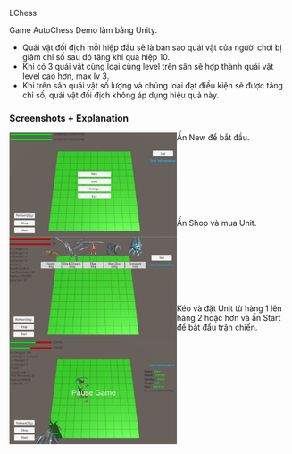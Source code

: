 LChess

Game AutoChess Demo làm bằng Unity.

* Quái vật đối địch mỗi hiệp đấu sẽ là bản sao quái vật của người chơi bị giảm chỉ số sau đó tăng khi qua hiệp 10.
* Khi có 3 quái vật cùng loại cùng level trên sân sẽ hợp thành quái vật level cao hơn, max lv 3.
* Khi trên sân quái vật số lượng và chủng loại đạt điều kiện sẽ được tăng chỉ số, quái vật đối địch không áp dụng hiệu quả này.

### Screenshots + Explanation

<img align="left" width="300" height="186" src="images/first_step.png">
Ấn New để bắt đầu.
<br/><br/><br/><br/><br/><br/><br/><br/><br/>

<img align="left" width="300" height="186" src="images/press_shop_and_buy_unit.JPG">
Ấn Shop và mua Unit.
<br/><br/><br/><br/><br/><br/><br/><br/><br/>

<img align="left" width="300" height="186" src="images/place_unit_on_row_press_start.JPG">
Kéo và đặt Unit từ hàng 1 lên hàng 2 hoặc hơn và ấn Start để bắt đầu trận chiến.
<br/><br/><br/><br/><br/><br/><br/><br/><br/>

